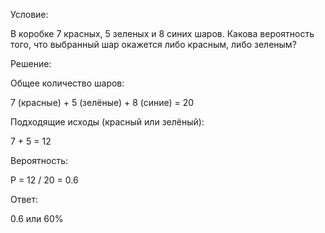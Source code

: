 Условие:

В коробке 7 красных, 5 зеленых и 8 синих шаров. Какова вероятность того, что выбранный шар окажется либо красным, либо зеленым?



Решение:

Общее количество шаров:

7 (красные) + 5 (зелёные) + 8 (синие) = 20



Подходящие исходы (красный или зелёный):

7 + 5 = 12



Вероятность:

P = 12 / 20 = 0.6



Ответ:

0.6 или 60%

